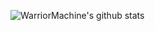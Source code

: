 ![WarriorMachine's github stats](https://github-readme-stats.vercel.app/api?username=WarriorMachine&hide=contribs,prs&count_private=true&theme=midnight-purple&show_icons=true&custom_title=WarriorMachine%27%20Stats&bg_color=10,1dad57,2e2e2e&title_color=ffffff&text_color=d0d0d0&icon_color=a223eb&hide_border=1)
